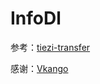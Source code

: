 # InfoDl

参考：[tiezi-transfer](https://github.com/Vkango/tiezi-transfer)

感谢：[Vkango](https://github.com/Vkango)